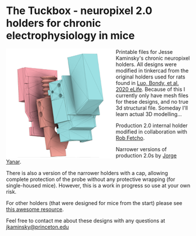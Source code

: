 # The Tuckbox - neuropixel 2.0 holders for chronic electrophysiology in mice
<img src="https://github.com/Brody-Lab/mouse_npx_holders/blob/main/jorge_chronic_holder_schematic.png" align="left" height="300" width="300" >

Printable files for Jesse Kaminsky's chronic neuropixel holders. All designs were modified in tinkercad from the original holders used for rats found in [Luo, Bondy, et al. 2020 eLife](https://elifesciences.org/articles/59716). Because of this I currently only have mesh files for these designs, and no true 3d structural file. Someday I'll learn actual 3D modelling...

Production 2.0 internal holder modified in collaboration with [Rob Fetcho](https://scholar.google.com/citations?user=SHq1IlIAAAAJ&hl=en).

Narrower versions of production 2.0s by [Jorge Yanar](https://scholar.google.com/citations?user=Estf_eEAAAAJ&hl=en).

There is also a version of the narrower holders with a cap, allowing complete protection of the probe without any protective wrapping (for single-housed mice). However, this is a work in progress so use at your own risk.

For other holders (that were designed for mice from the start) please see [this awesome resource](https://github.com/Julie-Fabre/awesome_neuropixels).

Feel free to contact me about these designs with any questions at jkaminsky@princeton.edu
